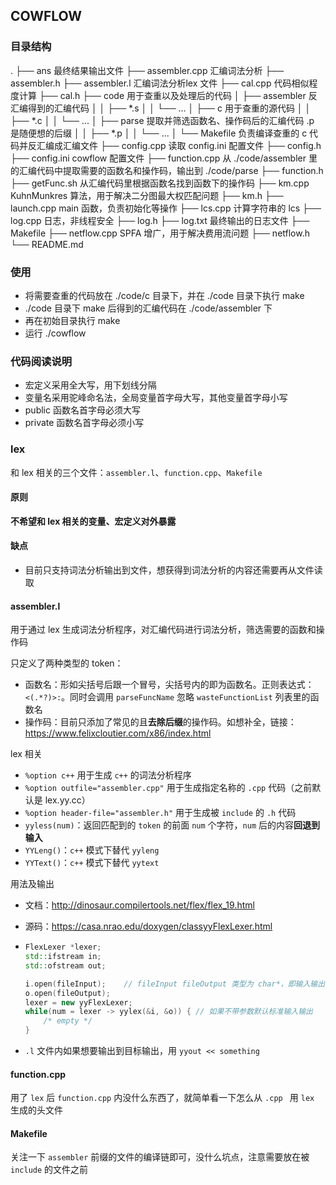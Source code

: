 ## COWFLOW

### 目录结构
.
├── ans             最终结果输出文件 
├── assembler.cpp   汇编词法分析 
├── assembler.h 
├── assembler.l     汇编词法分析lex 文件 
├── cal.cpp         代码相似程度计算
├── cal.h
├── code            用于查重以及处理后的代码
│   ├── assembler   反汇编得到的汇编代码
│   │   ├── *.s
│   │   └── ...
│   ├── c           用于查重的源代码
│   │   ├── *.c
│   │   └── ...
│   ├── parse       提取并筛选函数名、操作码后的汇编代码  .p 是随便想的后缀
│   │   ├── *.p
│   │   └── ...
│   └── Makefile    负责编译查重的 c 代码并反汇编成汇编文件
├── config.cpp      读取 config.ini 配置文件
├── config.h
├── config.ini      cowflow 配置文件
├── function.cpp    从 ./code/assembler 里的汇编代码中提取需要的函数名和操作码，输出到 ./code/parse
├── function.h
├── getFunc.sh      从汇编代码里根据函数名找到函数下的操作码
├── km.cpp          KuhnMunkres 算法，用于解决二分图最大权匹配问题
├── km.h
├── launch.cpp      main 函数，负责初始化等操作
├── lcs.cpp         计算字符串的 lcs
├── log.cpp         日志，非线程安全
├── log.h
├── log.txt         最终输出的日志文件
├── Makefile
├── netflow.cpp     SPFA 增广，用于解决费用流问题
├── netflow.h
└── README.md

### 使用
- 将需要查重的代码放在 ./code/c 目录下，并在 ./code 目录下执行 make
- ./code 目录下 make 后得到的汇编代码在 ./code/assembler 下
- 再在初始目录执行 make
- 运行 ./cowflow

### 代码阅读说明
- 宏定义采用全大写，用下划线分隔
- 变量名采用驼峰命名法，全局变量首字母大写，其他变量首字母小写
- public 函数名首字母必须大写
- private 函数名首字母必须小写

### lex
和 lex 相关的三个文件：`assembler.l`、`function.cpp`、`Makefile`

#### 原则
**不希望和 lex 相关的变量、宏定义对外暴露**

#### 缺点
- 目前只支持词法分析输出到文件，想获得到词法分析的内容还需要再从文件读取

#### assembler.l
用于通过 lex 生成词法分析程序，对汇编代码进行词法分析，筛选需要的函数和操作码

只定义了两种类型的 token：
- 函数名：形如尖括号后跟一个冒号，尖括号内的即为函数名。正则表达式：`<(.*?)>:`。同时会调用 `parseFuncName` 忽略 `wasteFunctionList` 列表里的函数名
- 操作码：目前只添加了常见的且**去除后缀**的操作码。如想补全，链接：https://www.felixcloutier.com/x86/index.html

lex 相关
- `%option c++` 用于生成 `c++` 的词法分析程序
- `%option outfile="assembler.cpp"` 用于生成指定名称的 `.cpp` 代码（之前默认是 lex.yy.cc）
- `%option header-file="assembler.h"` 用于生成被 `include` 的 `.h` 代码
- `yyless(num)`：返回匹配到的 `token` 的前面 `num` 个字符，`num` 后的内容**回退到输入**
- `YYLeng()`：`c++` 模式下替代 `yyleng`
- `YYText()`：`c++` 模式下替代 `yytext`

用法及输出
- 文档：http://dinosaur.compilertools.net/flex/flex_19.html
- 源码：https://casa.nrao.edu/doxygen/classyyFlexLexer.html

- ```c++
  FlexLexer *lexer;
  std::ifstream in;
  std::ofstream out;
  
  i.open(fileInput);	// fileInput fileOutput 类型为 char*，即输入输出的文件名
  o.open(fileOutput);
  lexer = new yyFlexLexer;
  while(num = lexer -> yylex(&i, &o)) {	// 如果不带参数默认标准输入输出
      /* empty */
  }
  ```
- `.l` 文件内如果想要输出到目标输出，用 `yyout << something`

#### function.cpp
用了 `lex` 后 `function.cpp` 内没什么东西了，就简单看一下怎么从 `.cpp ` 用 `lex` 生成的头文件

#### Makefile
关注一下 `assembler` 前缀的文件的编译链即可，没什么坑点，注意需要放在被 `include` 的文件之前
